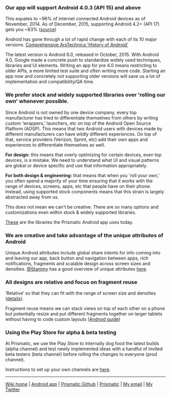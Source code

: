 ### Our app will support Android 4.0.3 (API 15) and above
This equates to ~96% of internet connected Android devices as of November, 2014.  As of December, 2015, supporting Android 4.2+ (API 17) gets you ~83% ([source](https://developer.android.com/about/dashboards/index.html))

Android has gone through a lot of rapid change with each of its 10 major versions. [Comprehensive ArsTechnica 'History of Android'](http://arstechnica.com/gadgets/2014/06/building-android-a-40000-word-history-of-googles-mobile-os/)

The latest version is Android 6.0, released in October, 2015.  With Android 4.0, Google made a concrete push to standardize widely used techniques, libraries and UI elements.  Writing an app for pre 4.0 means restricting to older APIs, a more limited test suite and often writing more code.  Starting an app now and concretely not supporting older versions will save us a lot of implementation and compatibility/QA time.

### We prefer stock and widely supported libraries over 'rolling our own' whenever possible.
Since Android is not owned by one device company, every top manufacturer has tried to differentiate themselves from others by writing custom ‘wrappers,’ launchers, etc on top of the Android Open Source Platform (AOSP).  This means that two Android users with devices made by different manufacturers can have wildly different experiences.  On top of that, service providers (Verizon, Sprint, etc) add their own apps and experiences to differentiate themselves as well.

**For design:** this means that overly optimizing for certain devices, even top devices, is a mistake.  We need to understand what UI and visual patterns are global or device specific and use that information appropriately.

**For both design & engineering:** that means that when you 'roll your own,' you often spend a majority of your time ensuring that it works with the range of devices, screens, apps, etc that people have on their phone.  Instead, using supported stock components means that this strain is largely abstracted away from us.  

This does not mean we can't be creative.  There are so many options and customizations even within stock & widely supported libraries.

[These](Libraries.md) are the libraries the Prismatic Android app uses today.

### We are creative and take advantage of the unique attributes of Android
Unique Android attributes include global share intents for info coming into and leaving our app, back button and navigation between apps, rich notifications, fragments and scalable design across screen sizes and densities. [@Stammy](http://twitter.com/stammy) has a good overview of unique attributes [here](http://paulstamatiou.com/android-is-better/).

### All designs are relative and focus on fragment reuse
‘Relative’ so that they can fit with the range of screen size and densities ([details](http://developer.android.com/guide/practices/screens_support.html)).

Fragment reuse means we can stack views on top of each other on a phone but potentially resize and put different fragments together on larger tablets without having to code custom layouts ([Android guide](http://developer.android.com/training/basics/fragments/index.html))

### Using the Play Store for alpha & beta testing
At Prismatic, we use the Play Store to internally dog food the latest builds (alpha channel) and test newly implemented ideas with a handful of invited beta testers (beta channel) before rolling the changes to everyone (prod channel).

Instructions to set up your own channels are [here](PlayStoreAlpha&BetaChannel).

---
[Wiki home](https://github.com/nstevens/androidguide/) | [Android app](http://play.google.com/store/apps/details?id=com.Prismatic.android) | [Prismatic Github](http://github.com/Prismatic) | [Prismatic](http://getprismatic.com) | [My email](mailto:nick@eyesturnedskywards.com) | [My Twitter](http://twitter.com/njs)
